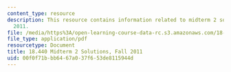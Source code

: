 ```yaml
---
content_type: resource
description: This resource contains information related to midterm 2 solutions, fall
  2011.
file: /media/https%3A/open-learning-course-data-rc.s3.amazonaws.com/18-440-probability-and-random-variables-spring-2014/00f0f71bbb6467a037f653de8115944d_MIT18_440S14_mid2_f2011.pdf
file_type: application/pdf
resourcetype: Document
title: 18.440 Midterm 2 Solutions, Fall 2011
uid: 00f0f71b-bb64-67a0-37f6-53de8115944d
---
```

